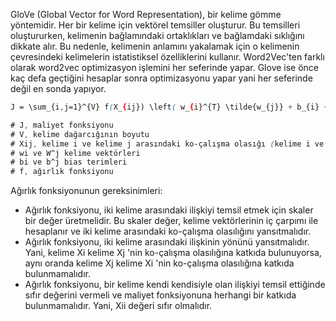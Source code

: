 GloVe (Global Vector for Word Representation), bir kelime gömme yöntemidir.  Her bir kelime için vektörel temsiller oluşturur. Bu temsilleri oluştururken, kelimenin bağlamındaki ortaklıkları ve bağlamdaki sıklığını dikkate alır. Bu nedenle, kelimenin anlamını yakalamak için o kelimenin çevresindeki kelimelerin istatistiksel özelliklerini kullanır. Word2Vec'ten farklı olarak word2vec optimizasyon işlemini her seferinde yapar. Glove ise önce kaç defa geçtiğini hesaplar sonra optimizasyonu yapar yani her seferinde değil en sonda yapıyor.

```css
J = \sum_{i,j=1}^{V} f(X_{ij}) \left( w_{i}^{T} \tilde{w_{j}} + b_{i} + \tilde{b_{j}} - \log X_{ij} \right)^2

# J, maliyet fonksiyonu
# V, kelime dağarcığının boyutu
# Xij, kelime i ve kelime j arasındaki ko-çalışma olasığı (kelime i ve j çiftinin birlikte geçme sayısı)
# wi ve W^j kelime vektörleri
# bi ve b^j bias terimleri
# f, ağırlık fonksiyonu
```

Ağırlık fonksiyonunun gereksinimleri:
- Ağırlık fonksiyonu, iki kelime arasındaki ilişkiyi temsil etmek için skaler bir değer üretmelidir. Bu skaler değer, kelime vektörlerinin iç çarpımı ile hesaplanır ve iki kelime arasındaki ko-çalışma olasılığını yansıtmalıdır.
- Ağırlık fonksiyonu, iki kelime arasındaki ilişkinin yönünü yansıtmalıdır. Yani, kelime Xi kelime Xj 'nin ko-çalışma olasılığına katkıda bulunuyorsa, aynı oranda kelime Xj kelime Xi 'nin ko-çalışma olasılığına katkıda bulunmamalıdır.
- Ağırlık fonksiyonu, bir kelime kendi kendisiyle olan ilişkiyi temsil ettiğinde sıfır değerini vermeli ve maliyet fonksiyonuna herhangi bir katkıda bulunmamalıdır. Yani, Xii​ değeri sıfır olmalıdır.

